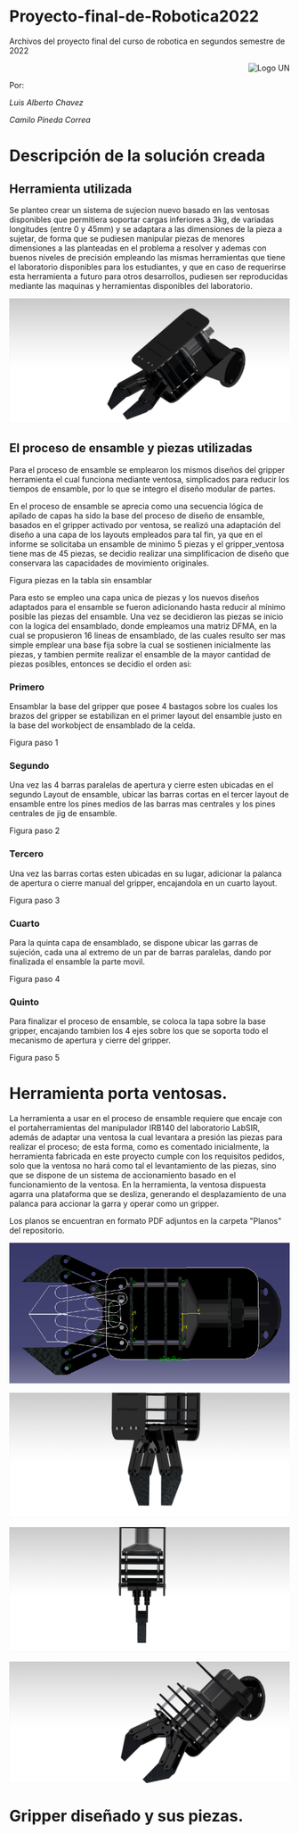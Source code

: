 # Proyecto-final-de-Robotica2022
Archivos del proyecto final del curso de robotica en segundos semestre de 2022

<div>
<p style = 'text-align:right;'>
<img src="https://encrypted-tbn0.gstatic.com/images?q=tbn:ANd9GcSpw7VUCd_3cj1avB_6YTyQgX4e7nM5mVESyeb72_sLYUPdHkqi1yaDwMyR_tryIhLiRzM&usqp=CAU" alt="Logo UN" width="250px">
</p>
</div>

Por:

*Luis Alberto Chavez* 


*Camilo Pineda Correa*

# Descripción de la solución creada
## Herramienta utilizada
Se planteo crear un sistema de sujecion nuevo basado en las ventosas disponibles que permitiera soportar cargas inferiores a 3kg, de variadas longitudes (entre 0 y 45mm) y se adaptara a las dimensiones de la pieza a sujetar, de forma que se pudiesen manipular piezas de menores dimensiones a las planteadas en el problema a resolver y ademas con buenos niveles de precisión empleando las mismas herramientas que tiene el laboratorio disponibles para los estudiantes, y que en caso de requerirse esta herramienta a futuro para otros desarrollos, pudiesen ser reproducidas mediante las maquinas y herramientas disponibles del laboratorio.

![Modelo del robot PhantomX Pincher AX-12 ](https://github.com/Rocosso/proyecto-final-de-Robotica2022/blob/main/Imagenes/Gripper%20portaventosas/Gripper7.bmp)

## El proceso de ensamble y piezas utilizadas
Para el proceso de ensamble se emplearon los mismos diseños del gripper herramienta el cual funciona mediante ventosa, simplicados para reducir los tiempos de ensamble, por lo que se integro el diseño modular de partes.

En el proceso de ensamble se aprecia como una secuencia lógica de apilado de capas ha sido la base del proceso de diseño de ensamble, basados en el gripper activado por ventosa, se realizó una adaptación del diseño a una capa de los layouts empleados para tal fin, ya que en el informe se solicitaba un ensamble de minimo 5 piezas y el gripper_ventosa tiene mas de 45 piezas, se decidio realizar una simplificacion de diseño que conservara las capacidades de movimiento originales.

Figura piezas en la tabla sin ensamblar

Para esto se empleo una capa unica de piezas y los nuevos diseños adaptados para el ensamble se fueron adicionando hasta reducir al mínimo posible las piezas del ensamble. Una vez se decidieron las piezas se inicio con la logica del ensamblado, donde empleamos una matriz DFMA, en la cual se propusieron 16 lineas de ensamblado, de las cuales resulto ser mas simple emplear una base fija sobre la cual se sostienen inicialmente las piezas, y tambien permite realizar el ensamble de la mayor cantidad de piezas posibles, entonces se decidio el orden asi:

### Primero
Ensamblar la base del gripper que posee 4 bastagos sobre los cuales los brazos del gripper se estabilizan en el primer layout del ensamble justo en la base del workobject de ensamblado de la celda.

Figura paso 1

### Segundo
Una vez las 4 barras paralelas de apertura y cierre esten ubicadas en el segundo Layout de ensamble, ubicar las barras cortas en el tercer layout de ensamble entre los pines medios de las barras mas centrales y los pines centrales de jig de ensamble.

Figura paso 2

### Tercero
Una vez las barras cortas esten ubicadas en su lugar, adicionar la palanca de apertura o cierre manual del gripper, encajandola en un cuarto layout.

Figura paso 3

### Cuarto
Para la quinta capa de ensamblado, se dispone ubicar las garras de sujeción, cada una al extremo de un par de barras paralelas, dando por finalizada el ensamble la parte movil.

Figura paso 4

### Quinto 
Para finalizar el proceso de ensamble, se coloca la tapa sobre la base gripper, encajando tambien los 4 ejes sobre los que se soporta todo el mecanismo de apertura y cierre del gripper.

Figura paso 5


# Herramienta porta ventosas.

La herramienta a usar en el proceso de ensamble requiere que encaje con el portaherramientas del manipulador IRB140 del laboratorio LabSIR, además de adaptar una ventosa la cual levantara a presión las piezas para realizar el proceso; de esta forma, como es comentado inicialmente, la herramienta fabricada en este proyecto cumple con los requisitos pedidos, solo que la ventosa no hará como tal el levantamiento de las piezas, sino que se dispone de un sistema de accionamiento basado en el funcionamiento de la ventosa. En la herramienta, la ventosa dispuesta agarra una plataforma que se desliza, generando el desplazamiento de una palanca para accionar la garra y operar como un gripper. 

Los planos se encuentran en formato PDF adjuntos en la carpeta "Planos" del repositorio.

![Modelo del robot PhantomX Pincher AX-12 ](https://github.com/Rocosso/proyecto-final-de-Robotica2022/blob/main/Imagenes/Gripper%20portaventosas/Gripper.png)

![Modelo del robot PhantomX Pincher AX-12 ](https://github.com/Rocosso/proyecto-final-de-Robotica2022/blob/main/Imagenes/Gripper%20portaventosas/Gripper1.bmp)

![Modelo del robot PhantomX Pincher AX-12 ](https://github.com/Rocosso/proyecto-final-de-Robotica2022/blob/main/Imagenes/Gripper%20portaventosas/Gripper2.bmp)

![Modelo del robot PhantomX Pincher AX-12 ](https://github.com/Rocosso/proyecto-final-de-Robotica2022/blob/main/Imagenes/Gripper%20portaventosas/Gripper9.bmp)

# Gripper diseñado y sus piezas.


